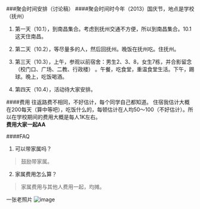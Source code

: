 ###聚会时间安排（讨论稿）
####聚会时间时今年（2013）国庆节，地点是学校（抚州）  
 1. 第一天（10.1），到南昌集合。考虑到抚州交通不方便，所以到南昌集合。10.1这天住南昌。  
 2. 第二天（10.2），等尽量多的人，然后回抚州。晚饭在抚州吃。住抚州。  
 3. 第三天（10.3），上午，参观以前宿舍：男生2、3、8，女生7栋，并合影留念（校门口、广场、二教、行政楼）。午餐，吃食堂，重温食堂生活。下午，踢球。晚上，吃饭喝酒。  
 4. 第四天（10.4），活动待大家安排。
   
     
####费用
 往返路费不相同，不好估计，每个同学自己都知道。
 住宿我估计大概在200每天（算中等吧），吃饭什么的，每顿估计在人均50～100（不好估计）。所以在学校期间的费用大概是每人1K左右。  
 **费用大家一起AA**
 
####FAQ
1. 可以带家属吗？ 
>鼓励带家属。  
 
2. 家属费用怎么算？
>家属费用与其他人费用一起，均摊。

 一张老照片
 ![image](http://www.utopia-project.com/大学20434班级合影.jpg)